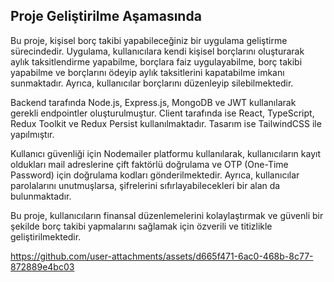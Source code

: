 ##  Proje Geliştirilme Aşamasında

Bu proje, kişisel borç takibi yapabileceğiniz bir uygulama geliştirme sürecindedir. Uygulama, kullanıcılara kendi kişisel borçlarını oluşturarak aylık taksitlendirme yapabilme, borçlara faiz uygulayabilme, borç takibi yapabilme ve borçlarını ödeyip aylık taksitlerini kapatabilme imkanı sunmaktadır. Ayrıca, kullanıcılar borçlarını düzenleyip silebilmektedir.

Backend tarafında Node.js, Express.js, MongoDB ve JWT kullanılarak gerekli endpointler oluşturulmuştur. Client tarafında ise React, TypeScript, Redux Toolkit ve Redux Persist kullanılmaktadır. Tasarım ise TailwindCSS ile yapılmıştır.

Kullanıcı güvenliği için Nodemailer platformu kullanılarak, kullanıcıların kayıt oldukları mail adreslerine çift faktörlü doğrulama ve OTP (One-Time Password) için doğrulama kodları gönderilmektedir. Ayrıca, kullanıcılar parolalarını unutmuşlarsa, şifrelerini sıfırlayabilecekleri bir alan da bulunmaktadır.

Bu proje, kullanıcıların finansal düzenlemelerini kolaylaştırmak ve güvenli bir şekilde borç takibi yapmalarını sağlamak için özverili ve titizlikle geliştirilmektedir.




https://github.com/user-attachments/assets/d665f471-6ac0-468b-8c77-872889e4bc03

